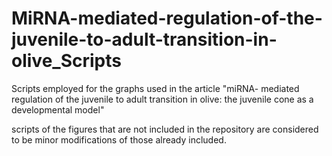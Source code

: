 # MiRNA-mediated-regulation-of-the-juvenile-to-adult-transition-in-olive_Scripts
Scripts employed for the graphs used in the article "miRNA- mediated regulation of the juvenile to adult transition in olive: the juvenile cone as a developmental model"

scripts of the figures that are not included in the repository are considered to be minor modifications of those already included. 
